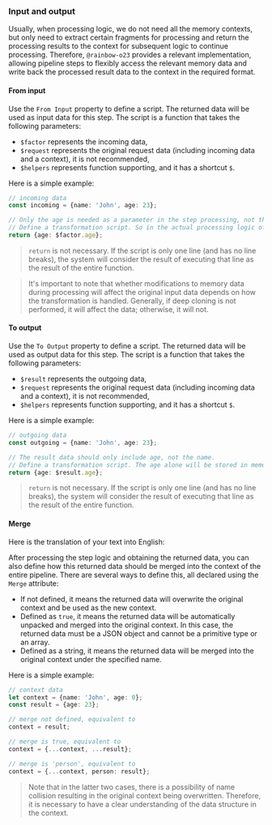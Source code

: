 ### Input and output

Usually, when processing logic, we do not need all the memory contexts, but only need to extract certain fragments for processing and return
the processing results to the context for subsequent logic to continue processing. Therefore, `@rainbow-o23` provides a relevant
implementation, allowing pipeline steps to flexibly access the relevant memory data and write back the processed result data to the context
in the required format.

#### From input

Use the `From Input` property to define a script. The returned data will be used as input data for this step. The script is a function
that takes the following parameters:

- `$factor` represents the incoming data,
- `$request` represents the original request data (including incoming data and a context), it is not recommended,
- `$helpers` represents function supporting, and it has a shortcut `$`.

Here is a simple example:

```ts
// incoming data
const incoming = {name: 'John', age: 23};

// Only the age is needed as a parameter in the step processing, not the name
// Define a transformation script. So in the actual processing logic of the current step, only a number will be received.
return {age: $factor.age};
```

> `return` is not necessary. If the script is only one line (and has no line breaks), the system will consider the result of executing that
> line as the result of the entire function.

> It's important to note that whether modifications to memory data during processing will affect the original input data depends on how the
> transformation is handled. Generally, if deep cloning is not performed, it will affect the data; otherwise, it will not.

#### To output

Use the `To Output` property to define a script. The returned data will be used as output data for this step. The script is a function
that takes the following parameters:

- `$result` represents the outgoing data,
- `$request` represents the original request data (including incoming data and a context), it is not recommended,
- `$helpers` represents function supporting, and it has a shortcut `$`.

Here is a simple example:

```ts
// outgoing data
const outgoing = {name: 'John', age: 23};

// The result data should only include age, not the name.
// Define a transformation script. The age alone will be stored in memory for subsequent use.
return {age: $result.age};
```

> `return` is not necessary. If the script is only one line (and has no line breaks), the system will consider the result of executing that
> line as the result of the entire function.

#### Merge

Here is the translation of your text into English:

After processing the step logic and obtaining the returned data, you can also define how this returned data should be merged into the
context of the entire pipeline. There are several ways to define this, all declared using the `Merge` attribute:

- If not defined, it means the returned data will overwrite the original context and be used as the new context.
- Defined as `true`, it means the returned data will be automatically unpacked and merged into the original context. In this case, the
  returned data must be a JSON object and cannot be a primitive type or an array.
- Defined as a string, it means the returned data will be merged into the original context under the specified name.

Here is a simple example:

```ts
// context data
let context = {name: 'John', age: 0};
const result = {age: 23};

// merge not defined, equivalent to
context = result;

// merge is true, equivalent to
context = {...context, ...result};

// merge is 'person', equivalent to
context = {...context, person: result};
```

> Note that in the latter two cases, there is a possibility of name collision resulting in the original context being overwritten.
> Therefore, it is necessary to have a clear understanding of the data structure in the context.
